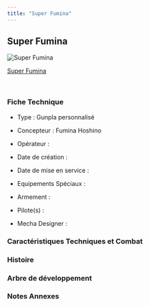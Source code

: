 ```yaml
---
title: "Super Fumina"
---
```


Super Fumina
------------



![Super Fumina](/images/stories/saga/gundambfblg/mechas/super-fumina.png)

[Super Fumina](javascript:change_image_m('images/stories/saga/gundambfblg/mechas/super-fumina.png');)

 

### Fiche Technique


- Type : Gunpla personnalisé
  
- Concepteur : Fumina Hoshino
  
- Opérateur : 
  
- Date de création : 
  
- Date de mise en service : 
  
- Equipements Spéciaux :




- Armement :




- Pilote(s) : 





- Mecha Designer : 


### Caractéristiques Techniques et Combat


### Histoire


### Arbre de développement


### Notes Annexes


